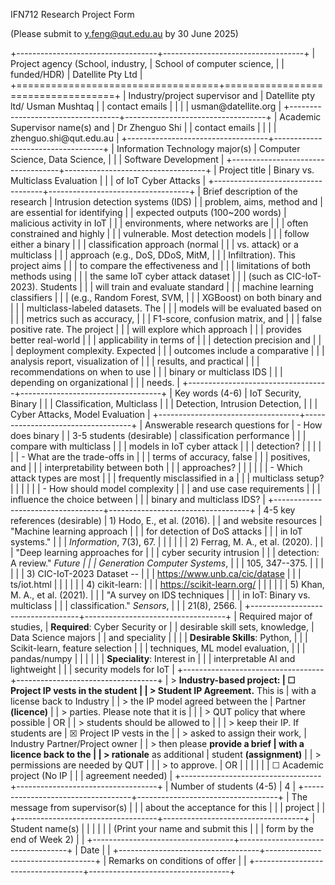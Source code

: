 IFN712 Research Project Form

(Please submit to <y.feng@qut.edu.au> by 30 June 2025)

+-----------------------------------+-----------------------------------+
| Project agency (School, industry, | School of computer science,       |
| funded/HDR)                       | Datellite Pty Ltd                 |
+===================================+===================================+
| Industry/project supervisor and   | Datellite pty ltd/ Usman Mushtaq  |
| contact emails                    |                                   |
|                                   | usman\@datellite.org              |
+-----------------------------------+-----------------------------------+
| Academic Supervisor name(s) and   | Dr Zhenguo Shi                    |
| contact emails                    |                                   |
|                                   | zhenguo.shi\@qut.edu.au           |
+-----------------------------------+-----------------------------------+
| Information Technology major(s)   | Computer Science, Data Science,   |
|                                   | Software Development              |
+-----------------------------------+-----------------------------------+
| Project title                     | Binary vs. Multiclass Evaluation  |
|                                   | of IoT Cyber Attacks              |
+-----------------------------------+-----------------------------------+
| Brief description of the research | Intrusion detection systems (IDS) |
| problem, aims, method and         | are essential for identifying     |
| expected outputs (100\~200 words) | malicious activity in IoT         |
|                                   | environments, where networks are  |
|                                   | often constrained and highly      |
|                                   | vulnerable. Most detection models |
|                                   | follow either a binary            |
|                                   | classification approach (normal   |
|                                   | vs. attack) or a multiclass       |
|                                   | approach (e.g., DoS, DDoS, MitM,  |
|                                   | Infiltration). This project aims  |
|                                   | to compare the effectiveness and  |
|                                   | limitations of both methods using |
|                                   | the same IoT cyber attack dataset |
|                                   | (such as CIC-IoT-2023). Students  |
|                                   | will train and evaluate standard  |
|                                   | machine learning classifiers      |
|                                   | (e.g., Random Forest, SVM,        |
|                                   | XGBoost) on both binary and       |
|                                   | multiclass-labeled datasets. The  |
|                                   | models will be evaluated based on |
|                                   | metrics such as accuracy,         |
|                                   | F1-score, confusion matrix, and   |
|                                   | false positive rate. The project  |
|                                   | will explore which approach       |
|                                   | provides better real-world        |
|                                   | applicability in terms of         |
|                                   | detection precision and           |
|                                   | deployment complexity. Expected   |
|                                   | outcomes include a comparative    |
|                                   | analysis report, visualization of |
|                                   | results, and practical            |
|                                   | recommendations on when to use    |
|                                   | binary or multiclass IDS          |
|                                   | depending on organizational       |
|                                   | needs.                            |
+-----------------------------------+-----------------------------------+
| Key words (4-6)                   | IoT Security, Binary              |
|                                   | Classification, Multiclass        |
|                                   | Detection, Intrusion Detection,   |
|                                   | Cyber Attacks, Model Evaluation   |
+-----------------------------------+-----------------------------------+
| Answerable research questions for | -   How does binary               |
| 3-5 students (desirable)          |     classification performance    |
|                                   |     compare with multiclass       |
|                                   |     models in IoT cyber attack    |
|                                   |     detection?                    |
|                                   |                                   |
|                                   | -   What are the trade-offs in    |
|                                   |     terms of accuracy, false      |
|                                   |     positives, and                |
|                                   |     interpretability between both |
|                                   |     approaches?                   |
|                                   |                                   |
|                                   | -   Which attack types are most   |
|                                   |     frequently misclassified in a |
|                                   |     multiclass setup?             |
|                                   |                                   |
|                                   | -   How should model complexity   |
|                                   |     and use case requirements     |
|                                   |     influence the choice between  |
|                                   |     binary and multiclass IDS?    |
+-----------------------------------+-----------------------------------+
| 4-5 key references (desirable)    | 1)  Hodo, E., et al. (2016).      |
| and website resources             |     "Machine learning approach    |
|                                   |     for detection of DoS attacks  |
|                                   |     in IoT systems."              |
|                                   |     *Information*, 7(3), 67.      |
|                                   |                                   |
|                                   | 2)  Ferrag, M. A., et al. (2020). |
|                                   |     "Deep learning approaches for |
|                                   |     cyber security intrusion      |
|                                   |     detection: A review." *Future |
|                                   |     Generation Computer Systems*, |
|                                   |     105, 347--375.                |
|                                   |                                   |
|                                   | 3)  CIC-IoT-2023 Dataset --       |
|                                   |     https://www.unb.ca/cic/datase |
|                                   | ts/iot.html                       |
|                                   |                                   |
|                                   | 4)  cikit-learn:                  |
|                                   |     <https://scikit-learn.org/>   |
|                                   |                                   |
|                                   | 5)  Khan, M. A., et al. (2021).   |
|                                   |     "A survey on IDS techniques   |
|                                   |     in IoT: Binary vs. multiclass |
|                                   |     classification." *Sensors*,   |
|                                   |     21(8), 2566.                  |
+-----------------------------------+-----------------------------------+
| Required major of studies,        | **Required**: Cyber Security or   |
| desirable skill sets, knowledge,  | Data Science majors               |
| and speciality                    |                                   |
|                                   | **Desirable Skills**: Python,     |
|                                   | Scikit-learn, feature selection   |
|                                   | techniques, ML model evaluation,  |
|                                   | pandas/numpy                      |
|                                   |                                   |
|                                   | **Speciality**: Interest in       |
|                                   | interpretable AI and lightweight  |
|                                   | security models for IoT           |
+-----------------------------------+-----------------------------------+
| > **Industry-based project:       | ☐ Project IP vests in the student |
| > Student IP Agreement.** This is | with a license back to Industry   |
| > the IP model agreed between the | Partner **(licence)**             |
| > parties. Please note that it is |                                   |
| > QUT policy that where possible  | OR                                |
| > students should be allowed to   |                                   |
| > keep their IP. If students are  | ☒ Project IP vests in the         |
| > asked to assign their work,     | Industry Partner/Project owner    |
| > then please **provide a brief   | with a licence back to the        |
| > rationale** as additional       | student **(assignment)**          |
| > permissions are needed by QUT   |                                   |
| > to approve.                     | OR                                |
|                                   |                                   |
|                                   | ☐ Academic project (No IP         |
|                                   | agreement needed)                 |
+-----------------------------------+-----------------------------------+
| Number of students (4-5)          | 4                                 |
+-----------------------------------+-----------------------------------+
| The message from supervisor(s)    |                                   |
| about the acceptance for this     |                                   |
| project                           |                                   |
+-----------------------------------+-----------------------------------+
| Student name(s)                   |                                   |
|                                   |                                   |
| (Print your name and submit this  |                                   |
| form by the end of Week 2)        |                                   |
+-----------------------------------+-----------------------------------+
| Date                              |                                   |
+-----------------------------------+-----------------------------------+
| Remarks on conditions of offer    |                                   |
+-----------------------------------+-----------------------------------+
